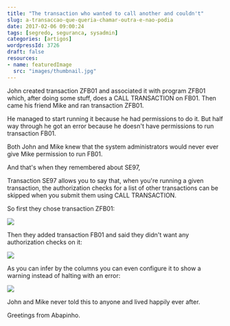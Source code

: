 ```yaml
---
title: "The transaction who wanted to call another and couldn't"
slug: a-transaccao-que-queria-chamar-outra-e-nao-podia
date: 2017-02-06 09:00:24
tags: [segredo, seguranca, sysadmin]
categories: [artigos]
wordpressId: 3726
draft: false
resources:
- name: featuredImage
  src: "images/thumbnail.jpg"
---
```

John created transaction ZFB01 and associated it with program ZFB01 which, after doing some stuff, does a CALL TRANSACTION on FB01. Then came his friend Mike and ran transaction ZFB01.

He managed to start running it because he had permissions to do it. But half way through he got an error because he doesn't have permissions to run transaction FB01.

Both John and Mike knew that the system administrators would never ever give Mike permission to run FB01.

<!--more-->

And that's when they remembered about SE97,

Transaction SE97 allows you to say that, when you're running a given transaction, the authorization checks for a list of other transactions can be skipped when you submit them using CALL TRANSACTION.

So first they chose transaction ZFB01:

[![][1]][1]

Then they added transaction FB01 and said they didn't want any authorization checks on it:

[![][2]][2]

As you can infer by the columns you can even configure it to show a warning instead of halting with an error:

[![][3]][3]

John and Mike never told this to anyone and lived happily ever after.

Greetings from Abapinho.

   [1]: images/fe97a.jpg
   [2]: images/fe97b.jpg
   [3]: images/fe97c.jpg
